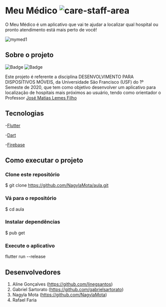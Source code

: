 # Meu Médico ![care-staff-area](https://user-images.githubusercontent.com/42254727/85588064-b88dea00-b618-11ea-9ec2-cc476d88a42c.png)
O Meu Médico é um aplicativo que vai te ajudar a localizar qual hospital ou pronto atendimento está mais perto de você!

![mymed1](https://user-images.githubusercontent.com/42254727/85477045-e11dd180-b58f-11ea-821d-7a2896c547fa.jpg)
   
## Sobre o projeto
![Badge](https://img.shields.io/static/v1?label=dart&message=96.1%&color=blue&style=flat&logo=) 
![Badge](https://img.shields.io/static/v1?label=license&message=MIT&color=green&style=flat&logo=)  

Este projeto é referente a disciplina DESENVOLVIMENTO PARA DISPOSITIVOS MÓVEIS, da Universidade São Francisco (USF) do 1º Semeste de 2020, que tem como objetivo desenvolver um aplicativo para localização de hospitais mais próximos ao usuário, tendo como orientador o Professor [José Matias Lemes Filho](https://github.com/matiasfilho81)

## Tecnologias
-[Flutter](https://flutter.dev/?gclid=Cj0KCQjww_f2BRC-ARIsAP3zarEE3bqE6AWxyHKFhCNJTBwh89Q_ktFTvn-S0uAw324qo0gzXY0VfTUaAluTEALw_wcB&gclsrc=aw.ds)

-[Dart](https://dart.dev/get-dart)

-[Firebase](https://firebase.google.com/?hl=pt-br&gclid=Cj0KCQjww_f2BRC-ARIsAP3zarH1Tnkx56mu5chFmu5FKGdHJ3FVQUSi28ztPw6j-lFJGBUNDLK3yAMaArUuEALw_wcB)

## Como executar o projeto

### Clone este repositório
$ git clone https://github.com/NagylaMota/aula.git

### Vá para o repositório
$ cd aula

### Instalar dependências
$ pub get

### Execute o aplicativo
flutter run --release


## Desenvolvedores

1. Aline Gonçalves (https://github.com/linegsantos) 
2. Gabriel Sartorato (https://github.com/gabrielsartorato)
3. Nagyla Mota (https://github.com/NagylaMota) 
4. Rafael Faria 

